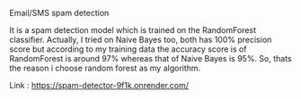 Email/SMS spam detection

It is a spam detection model which is trained on the RandomForest classifier. Actually, I tried on Naive Bayes too, both has 100% precision score but according to my training data the accuracy score is of RandomForest is around 97% whereas that of Naive Bayes is 95%.
So, thats the reason i choose random forest as my algorithm.


Link : https://spam-detector-9f1k.onrender.com/
        

